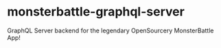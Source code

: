 # monsterbattle-graphql-server
GraphQL Server backend for the legendary OpenSourcery MonsterBattle App!
